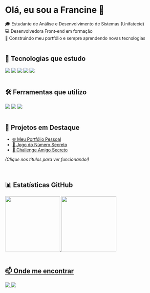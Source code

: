 # Olá, eu sou a Francine 👋

🎓 Estudante de Análise e Desenvolvimento de Sistemas (Unifatecie)  
💻 Desenvolvedora Front-end em formação \
💫 Construindo meu portfólio e sempre aprendendo novas tecnologias \
<br>

## 🚀 Tecnologias que estudo
<div align="left">
   <img src="https://img.shields.io/badge/HTML5-E34F26?style=for-the-badge&logo=html5&logoColor=white" />
  <img src="https://img.shields.io/badge/CSS3-1572B6?style=for-the-badge&logo=css3&logoColor=white" />
  <img src="https://img.shields.io/badge/JavaScript-F7DF1E?style=for-the-badge&logo=javascript&logoColor=black" />
  <img src="https://img.shields.io/badge/Git-F05032?style=for-the-badge&logo=git&logoColor=white" />
  <img src="https://img.shields.io/badge/GitHub-181717?style=for-the-badge&logo=github&logoColor=white" />
</div>

<br> 

## 🛠 Ferramentas que utilizo
<div align="left">
  <img src="https://img.shields.io/badge/Figma-F24E1E?style=for-the-badge&logo=figma&logoColor=white" />
  <img src="https://img.shields.io/badge/Trello-0052CC?style=for-the-badge&logo=trello&logoColor=white" />
  <img src="https://img.shields.io/badge/Notion-000000?style=for-the-badge&logo=notion&logoColor=white" />
</div>

<br>

## 📌 Projetos em Destaque
- [🌐 Meu Portfólio Pessoal](https://portfolio-teal-seven-r3o5olgh7y.vercel.app/) 
- [🧮 Jogo do Número Secreto](https://jogo-numero-secreto-hazel-alpha.vercel.app/) 
- [🎁 Challenge Amigo Secreto](https://challenge-amigo-secreto-alura-eta.vercel.app/)
  
*(Clique nos títulos para ver funcionando!)*

 <br>

## 📊 Estatísticas GitHub 
<div>
<a href="https://github.com/francinevsouza">
<img loading="lazy" height="180em" src="https://github-readme-stats.vercel.app/api/top-langs/?username=francinevsouza&layout=compact&langs_count=7&theme=dracula"/>
<img loading="lazy" height="180em" src="https://github-readme-stats.vercel.app/api?username=francinevsouza&show_icons=true&theme=dracula&include_all_commits=true&count_private=true"/>
</div>

<br>

## 📫 Onde me encontrar
<div align="left">
  <a href="https://www.linkedin.com/in/francinevsouzaa/" target="_blank">
    <img src="https://img.shields.io/badge/LinkedIn-0A66C2?style=for-the-badge&logo=linkedin&logoColor=white" />
  </a> 
  <a href="https://github.com/francinevsouza" target="_blank">
    <img src="https://img.shields.io/badge/GitHub-100000?style=for-the-badge&logo=github&logoColor=white" />
  </a>
</div>
  
